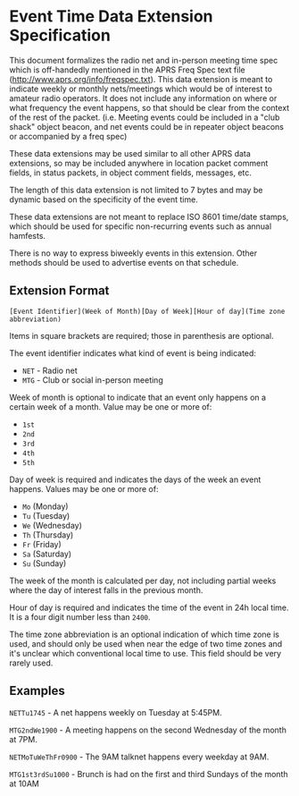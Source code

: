 # Event Time Data Extension Specification

This document formalizes the radio net and in-person meeting time spec
which is off-handedly mentioned in the APRS Freq Spec text file
(http://www.aprs.org/info/freqspec.txt).
This data extension is meant to indicate weekly or monthly nets/meetings
which would be of interest to amateur radio operators.
It does not include any information on where or what frequency the event happens,
so that should be clear from the context of the rest of the packet.
(i.e. Meeting events could be included in a "club shack" object beacon,
and net events could be in repeater object beacons or accompanied by a freq spec)

These data extensions may be used similar to all other APRS data extensions,
so may be included anywhere in location packet comment fields,
in status packets, in object comment fields, messages, etc.

The length of this data extension is not limited to 7 bytes
and may be dynamic based on the specificity of the event time.

These data extensions are not meant to replace ISO 8601 time/date stamps,
which should be used for specific non-recurring events such as annual hamfests.

There is no way to express biweekly events in this extension.
Other methods should be used to advertise events on that schedule.

## Extension Format

```
[Event Identifier](Week of Month)[Day of Week][Hour of day](Time zone abbreviation)
```

Items in square brackets are required; those in parenthesis are optional.

The event identifier indicates what kind of event is being indicated:
* `NET` - Radio net
* `MTG` - Club or social in-person meeting

Week of month is optional to indicate that an event only happens
on a certain week of a month.
Value may be one or more of:
* `1st`
* `2nd`
* `3rd`
* `4th`
* `5th`

Day of week is required and indicates the days of the week an event happens.
Values may be one or more of:
* `Mo` (Monday)
* `Tu` (Tuesday)
* `We` (Wednesday)
* `Th` (Thursday)
* `Fr` (Friday)
* `Sa` (Saturday)
* `Su` (Sunday)

The week of the month is calculated per day,
not including partial weeks where the day of interest falls in the previous month.

Hour of day is required and indicates the time of the event in 24h local time.
It is a four digit number less than `2400`.

The time zone abbreviation is an optional indication of which time zone is used,
and should only be used when near the edge of two time zones
and it's unclear which conventional local time to use.
This field should be very rarely used.

## Examples

`NETTu1745` - A net happens weekly on Tuesday at 5:45PM.

`MTG2ndWe1900` - A meeting happens on the second Wednesday of the month at 7PM.

`NETMoTuWeThFr0900` - The 9AM talknet happens every weekday at 9AM.

`MTG1st3rdSu1000` - Brunch is had on the first and third Sundays of the month at 10AM

